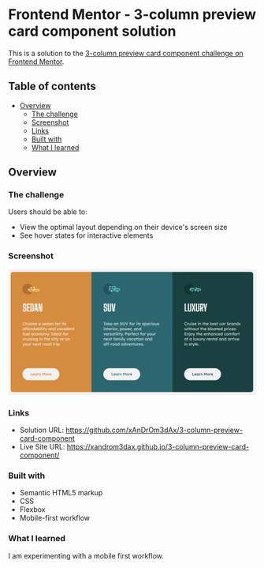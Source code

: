 # Frontend Mentor - 3-column preview card component solution

This is a solution to the [3-column preview card component challenge on Frontend Mentor](https://www.frontendmentor.io/challenges/3column-preview-card-component-pH92eAR2-).

## Table of contents

- [Overview](#overview)
  - [The challenge](#the-challenge)
  - [Screenshot](#screenshot)
  - [Links](#links)
  - [Built with](#built-with)
  - [What I learned](#what-i-learned)

## Overview

### The challenge

Users should be able to:

- View the optimal layout depending on their device's screen size
- See hover states for interactive elements

### Screenshot

![screenshot](screenshot.png)

### Links

- Solution URL: https://github.com/xAnDrOm3dAx/3-column-preview-card-component
- Live Site URL: https://xandrom3dax.github.io/3-column-preview-card-component/

### Built with

- Semantic HTML5 markup
- CSS
- Flexbox
- Mobile-first workflow

### What I learned

I am experimenting with a mobile first workflow.
